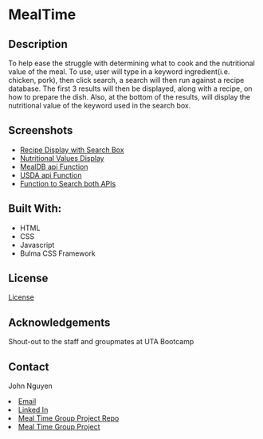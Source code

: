 # MealTime

## Description
To help ease the struggle with determining what to cook and the nutritional value of the meal. To use, user will type in a keyword ingredient(i.e. chicken, pork), then click search, a search will then run against a recipe database. The first 3 results will then be displayed, along with a recipe, on how to prepare the dish. Also, at the bottom of the results, will display the nutritional value of the keyword used in the search box.

## Screenshots

- <a href="./images/Search.png">Recipe Display with Search Box</a>
- <a href="./images/Nutritional-Value.png">Nutritional Values Display</a>
- <a href="./images/FunctionMealDB-api.png">MealDB api Function</a>
- <a href="./images/FunctionUSDA-api.png">USDA api Function</a>
- <a href="./images/FunctionSearch-2api.png">Function to Search both APIs</a>

## Built With:

- HTML
- CSS
- Javascript
- Bulma CSS Framework

## License

<a href="./LICENSE">License</a>

## Acknowledgements

Shout-out to the staff and groupmates at UTA Bootcamp

## Contact

John Nguyen
<li><a href="mailto:jnguyeningco@gmail.com">Email</a>
<li><a href="https://www.linkedin.com/in/john-nguyen-49158621a">Linked In</a>
<li><a href="https://github.com/SKYRIMpro1/MealTime">Meal Time Group Project Repo</a>
<li><a href="https://skyrimpro1.github.io/MealTime/">Meal Time Group Project</a>
